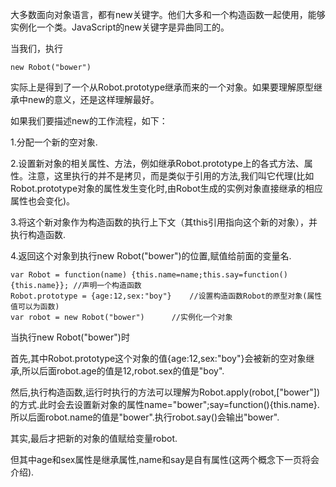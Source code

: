 大多数面向对象语言，都有new关键字。他们大多和一个构造函数一起使用，能够实例化一个类。JavaScript的new关键字是异曲同工的。

当我们，执行

    new Robot("bower")

实际上是得到了一个从Robot.prototype继承而来的一个对象。如果要理解原型继承中new的意义，还是这样理解最好。

如果我们要描述new的工作流程，如下：

1.分配一个新的空对象.

2.设置新对象的相关属性、方法，例如继承Robot.prototype上的各式方法、属性。注意，这里执行的并不是拷贝，而是类似于引用的方法,我们叫它代理(比如Robot.prototype对象的属性发生变化时,由Robot生成的实例对象直接继承的相应属性也会变化)。

3.将这个新对象作为构造函数的执行上下文（其this引用指向这个新的对象），并执行构造函数.

4.返回这个对象到执行new Robot("bower")的位置,赋值给前面的变量名.

    var Robot = function(name) {this.name=name;this.say=function(){this.name}};	//声明一个构造函数
    Robot.prototype = {age:12,sex:"boy"}	//设置构造函数Robot的原型对象(属性值可以为函数)
    var robot = new Robot("bower")		//实例化一个对象

当执行new Robot("bower")时

首先,其中Robot.prototype这个对象的值{age:12,sex:"boy"}会被新的空对象继承,所以后面robot.age的值是12,robot.sex的值是"boy".

然后,执行构造函数,运行时执行的方法可以理解为Robot.apply(robot,["bower"])的方式.此时会去设置新对象的属性name="bower";say=function(){this.name}.所以后面robot.name的值是"bower".执行robot.say()会输出"bower".

其实,最后才把新的对象的值赋给变量robot.

但其中age和sex属性是继承属性,name和say是自有属性(这两个概念下一页将会介绍).

